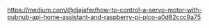 https://medium.com/@djajafer/how-to-control-a-servo-motor-with-pubnub-api-home-assistant-and-raspberry-pi-pico-a0d82ccc9a75
